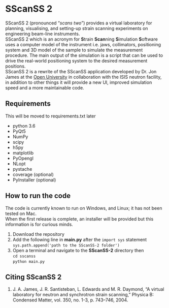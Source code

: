 SScanSS 2
=================
SScanSS 2 (pronounced “*scans two*”) provides a virtual laboratory for planning, visualising, and setting-up strain scanning experiments on engineering beam-line instruments.  
SScanSS 2 which is an acronym for **S**train **Scan**ning **S**imulation **S**oftware uses a computer model of the instrument i.e. jaws, collimators, positioning system and 3D model of the sample to simulate the measurement procedure. The main output of the simulation is a script that can be used to drive the real-world positioning system to the desired measurement positions.  
SScanSS 2 is a rewrite of the SScanSS application developed by Dr. Jon James at the [Open University](http://www.open.ac.uk) in collaboration with the ISIS neutron facility, in addition to other things it will provide a new UI, improved simulation speed and a more maintainable code. 

Requirements
------------
This will be moved to requirements.txt later
  * python 3.6
  * PyQt5
  * NumPy
  * scipy
  * h5py
  * matplotlib
  * PyOpengl
  * NLopt
  * pystache
  * coverage (optional)
  * PyInstaller (optional)
  
How to run the code
--------------------
The code is currently known to run on Windows, and Linux; it has not been tested on Mac.  
When the first release is complete, an installer will be provided but this information is for curious minds.

1. Download the repository 
2. Add the following line in **main.py** after the ``import sys`` statement  
    ``sys.path.append('path to the SScanSS-2 folder')``
3. Open a terminal and navigate to the **SScanSS-2** directory then  
    ``cd sscanss``  
    ``python main.py`` 

Citing SScanSS 2
----------------
1. J. A. James, J. R. Santisteban, L. Edwards and M. R. Daymond, “A virtual laboratory for neutron and synchrotron strain scanning,” Physica B: Condensed Matter, vol. 350, no. 1-3, p. 743–746, 2004. 